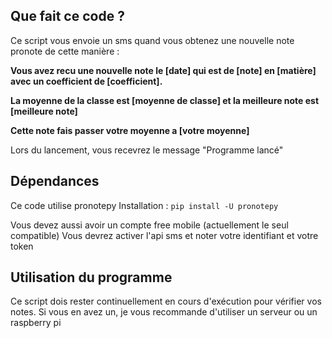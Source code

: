 ## Que fait ce code ?
Ce script vous envoie un sms quand vous obtenez une nouvelle note pronote de cette manière :

**Vous avez recu une nouvelle note le [date] qui est de [note] en [matière] avec un coefficient de [coefficient].**
                     
**La moyenne de la classe est [moyenne de classe] et la meilleure note est [meilleure note]**

**Cette note fais passer votre moyenne a [votre moyenne]**

Lors du lancement, vous recevrez le message "Programme lancé"

## Dépendances

Ce code utilise pronotepy
Installation : `pip install -U pronotepy`

Vous devez aussi avoir un compte free mobile (actuellement le seul compatible)
Vous devrez activer l'api sms et noter votre identifiant et votre token

## Utilisation du programme

Ce script dois rester continuellement en cours d'exécution pour vérifier vos notes.
Si vous en avez un, je vous recommande d'utiliser un serveur ou un raspberry pi
